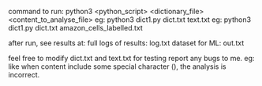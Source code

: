 command to run:
python3 <python_script> <dictionary_file> <content_to_analyse_file>
eg: python3 dict1.py dict.txt text.txt
eg: python3 dict1.py dict.txt amazon_cells_labelled.txt

after run, see results at:
full logs of results: log.txt
dataset for ML: out.txt

feel free to modify dict.txt and text.txt for testing
report any bugs to me.
eg: like when content include some special character (), the analysis is incorrect.